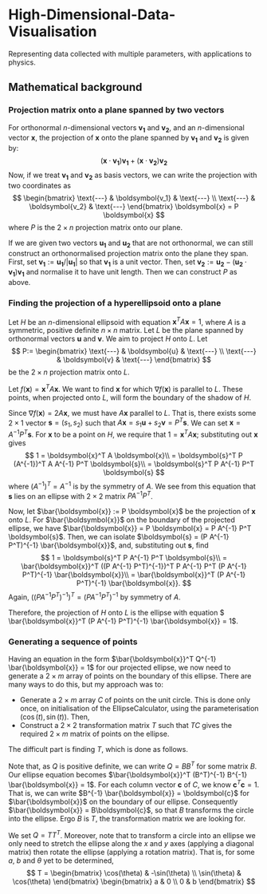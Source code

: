 # High-Dimensional-Data-Visualisation
Representing data collected with multiple parameters, with applications to physics.

## Mathematical background

### Projection matrix onto a plane spanned by two vectors

For orthonormal $n$-dimensional vectors $\boldsymbol{v_1}$ and $\boldsymbol{v_2}$, and an $n$-dimensional vector $\boldsymbol{x}$, the projection of $\boldsymbol{x}$ onto the plane spanned by $\boldsymbol{v_1}$ and $\boldsymbol{v_2}$ is given by:
$$
(\boldsymbol{x}\cdot\boldsymbol{v_1}) \boldsymbol{v_1} + (\boldsymbol{x}\cdot\boldsymbol{v_2}) \boldsymbol{v_2}
$$
Now, if we treat $\boldsymbol{v_1}$ and $\boldsymbol{v_2}$ as basis vectors, we can write the projection with two coordinates as
$$
\begin{bmatrix}
    \text{---} & \boldsymbol{v_1} & \text{---}  \\
    \text{---} & \boldsymbol{v_2} & \text{---}
\end{bmatrix}
\boldsymbol{x} = P \boldsymbol{x}
$$
where $P$ is the $2 \times n$ projection matrix onto our plane. 

If we are given two vectors $\boldsymbol{u_1}$ and $\boldsymbol{u_2}$ that are not orthonormal, we can still construct an orthonormalised projection matrix onto the plane they span. First, set $\boldsymbol{v_1} := \boldsymbol{u_1}/|\boldsymbol{u_1}|$ so that $\boldsymbol{v_1}$ is a unit vector. Then, set $\boldsymbol{v_2} := \boldsymbol{u_2} - (\boldsymbol{u_2} \cdot \boldsymbol{v_1}) \boldsymbol{v_1}$ and normalise it to have unit length. Then we can construct $P$ as above.

### Finding the projection of a hyperellipsoid onto a plane

Let $H$ be an $n$-dimensional ellipsoid with equation $\boldsymbol{x}^T A \boldsymbol{x} = 1$, where $A$ is a symmetric, positive definite $n \times n$ matrix. Let $L$ be the plane spanned by orthonormal vectors $\boldsymbol{u}$ and $\boldsymbol{v}$. We aim to project $H$ onto $L$. Let
$$
P:=
\begin{bmatrix}
    \text{---} & \boldsymbol{u} & \text{---}  \\
    \text{---} & \boldsymbol{v} & \text{---}
\end{bmatrix}
$$
be the $2 \times n$ projection matrix onto $L$.

Let $f(\boldsymbol{x}) = \boldsymbol{x}^T A \boldsymbol{x}$. We want to find $\boldsymbol{x}$ for which $\nabla f (\boldsymbol{x})$ is parallel to $L$. These points, when projected onto $L$, will form the boundary of the shadow of $H$.

Since $\nabla f(\boldsymbol{x}) = 2A\boldsymbol{x}$, we must have $A\boldsymbol{x}$ parallel to $L$. That is, there exists some $2 \times 1$ vector $\boldsymbol{s} = (s_1, s_2)$ such that $A \boldsymbol{x} = s_1\boldsymbol{u} + s_2\boldsymbol{v} = P^T \boldsymbol{s}$. We can set $\boldsymbol{x} = A^{-1}P^T\boldsymbol{s}$. For $\boldsymbol{x}$ to be a point on $H$, we require that $1 = \boldsymbol{x}^T A \boldsymbol{x}$; substituting out $\boldsymbol{x}$ gives
$$
    1 = \boldsymbol{x}^T A \boldsymbol{x}\\
    = \boldsymbol{s}^T P (A^{-1})^T A A^{-1} P^T \boldsymbol{s}\\
    = \boldsymbol{s}^T P A^{-1} P^T \boldsymbol{s}
$$
where $(A^{-1})^T = A^{-1}$ is by the symmetry of $A$. We see from this equation that $\boldsymbol{s}$ lies on an ellipse with $2 \times 2$ matrix $P A^{-1} P^T$. 

Now, let $\bar{\boldsymbol{x}} := P \boldsymbol{x}$ be the projection of $\boldsymbol{x}$ onto $L$. For $\bar{\boldsymbol{x}}$ on the boundary of the projected ellipse, we have $\bar{\boldsymbol{x}} = P \boldsymbol{x} = P A^{-1} P^T \boldsymbol{s}$. Then, we can isolate $\boldsymbol{s} = (P A^{-1} P^T)^{-1} \bar{\boldsymbol{x}}$, and, substituting out $\boldsymbol{s}$, find
$$
    1 = \boldsymbol{s}^T P A^{-1} P^T \boldsymbol{s}\\
    = \bar{\boldsymbol{x}}^T ((P A^{-1} P^T)^{-1})^T P A^{-1} P^T (P A^{-1} P^T)^{-1} \bar{\boldsymbol{x}}\\
    = \bar{\boldsymbol{x}}^T (P A^{-1} P^T)^{-1} \bar{\boldsymbol{x}}.
$$
Again, $((P A^{-1} P^T)^{-1})^T = (P A^{-1} P^T)^{-1}$ by symmetry of $A$. 

Therefore, the projection of $H$ onto $L$ is the ellipse with equation $ \bar{\boldsymbol{x}}^T (P A^{-1} P^T)^{-1} \bar{\boldsymbol{x}} = 1$.

### Generating a sequence of points

Having an equation in the form $\bar{\boldsymbol{x}}^T Q^{-1} \bar{\boldsymbol{x}} = 1$ for our projected ellipse, we now need to generate a $2 \times m$ array of points on the boundary of this ellipse. There are many ways to do this, but my approach was to:

* Generate a $2 \times m$ array $C$ of points on the unit circle. This is done only once, on initialisation of the EllipseCalculator, using the parameterisation $(\cos(t), \sin(t))$. Then,
* Construct a $2 \times 2$ transformation matrix $T$ such that $TC$ gives the required $2 \times m$ matrix of points on the ellipse. 

The difficult part is finding $T$, which is done as follows. 

Note that, as $Q$ is positive definite, we can write $Q = BB^T$ for some matrix $B$. Our ellipse equation becomes $\bar{\boldsymbol{x}}^T (B^T)^{-1} B^{-1} \bar{\boldsymbol{x}} = 1$. For each column vector $\boldsymbol{c}$ of $C$, we know $\boldsymbol{c}^T \boldsymbol{c} = 1$. That is, we can write $B^{-1} \bar{\boldsymbol{x}} = \boldsymbol{c}$ for $\bar{\boldsymbol{x}}$ on the boundary of our ellipse. Consequently $\bar{\boldsymbol{x}} = B\boldsymbol{c}$, so that $B$ transforms the circle into the ellipse. Ergo $B$ is $T$, the transformation matrix we are looking for.

We set $Q = TT^T$. Moreover, note that to transform a circle into an ellipse we only need to stretch the ellipse along the $x$ and $y$ axes (applying a diagonal matrix) then rotate the ellipse (applying a rotation matrix). That is, for some $a$, $b$ and $\theta$ yet to be determined,
$$
T =
\begin{bmatrix}
    \cos(\theta) & -\sin(\theta)  \\
    \sin(\theta) & \cos(\theta) 
\end{bmatrix}
\begin{bmatrix}
    a & 0  \\
    0 & b
\end{bmatrix}
$$